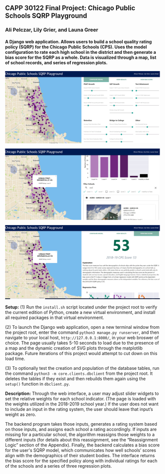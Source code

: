 ## CAPP 30122 Final Project: Chicago Public Schools SQRP Playground
### Ali Pelczar, Lily Grier, and Launa Greer
 
#### A Django web application. Allows users to build a school quality rating policy (SQRP) for the Chicago Public Schools (CPS). Uses the model configuration to rate each high school in the district and then generate a bias score for the SQRP as a whole.  Data is visualized through a map, list of school records, and series of regression plots.

![alt text](sqrp/static/img/Configure_Model.JPG "Configure Model")

![alt text](sqrp/static/img/View_Results.JPG "View Results")

![alt text](sqrp/static/img/View_Bias_Score.JPG "View Bias Score")


**Setup:**
(1) Run the `install.sh` script located under the project root to verify the
current edition of Python, create a new virtual environment, and install all
required packages in that virtual environment.

(2) To launch the Django web application, open a new terminal window from the
project root, enter the command `python3 manage.py runserver`, and then
navigate to your local host, `http://127.0.0.1:8000/`, in your web broswer of 
choice. The page usually takes 5-10 seconds to load due to the presence of a 
map and the dynamic creation of SVG plots through the matplotlib package. Future
iterations of this project would attempt to cut down on this load time.

(3) To optionally test the creation and population of the database tables, 
run the command `python3 -m core.clients.dbclient` from the project root.
It deletes the tables if they exist and then rebuilds them again using the 
`setup()` function in `dbclient.py`.


**Description:**
Through the web interface, a user may adjust slider widgets to set the 
relative weights for each school indicator. (The page is loaded with the weights
utilized in the 2018-2019 school year.) If the user does not want to include an
input in the rating system, the user should leave that input’s weight as zero.

The backend program takes those inputs, generates a rating system based on those
inputs, and assigns each school a rating accordingly. If inputs are missing for
a particular school, the algorithm reassigns those weights to a different inputs
(for details about this reassignment, see the “Reassignment Logic” section of
the Appendix). Finally, the backend calculates a bias score for the user's SQRP
model, which communicates how well schools’ scores align with the 
demographics of their student bodies. The interface returns the bias score for 
the specified policy along with individual ratings for each of the schools and a
series of three regression plots.